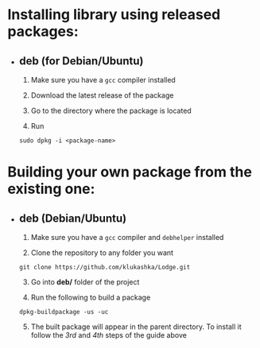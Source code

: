 # Installing library using released packages:

* ## deb (for Debian/Ubuntu)

    1. Make sure you have a `gcc` compiler installed

    2. Download the latest release of the package
    
    3. Go to the directory where the package is located

    4. Run
    ```
    sudo dpkg -i <package-name>
    ```
    
# Building your own package from the existing one:

* ## deb (Debian/Ubuntu)

    1. Make sure you have a `gcc` compiler and `debhelper` installed

    2. Clone the repository to any folder you want

    ```
    git clone https://github.com/klukashka/Lodge.git
    ```

    3. Go into **deb/** folder of the project

    4. Run the following to build a package

    ```
    dpkg-buildpackage -us -uc
    ```

    5. The built package will appear in the parent directory. To install it follow the *3rd* and *4th* steps of the guide above
